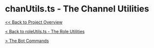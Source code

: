 # chanUtils.ts - The Channel Utilities

[<< Back to Project Overview](../defenderProject.md)

[< Back to roleUtils.ts - The Role Utilities](roleUtils.md)

[> The Bot Commands](../botCommands.md)
